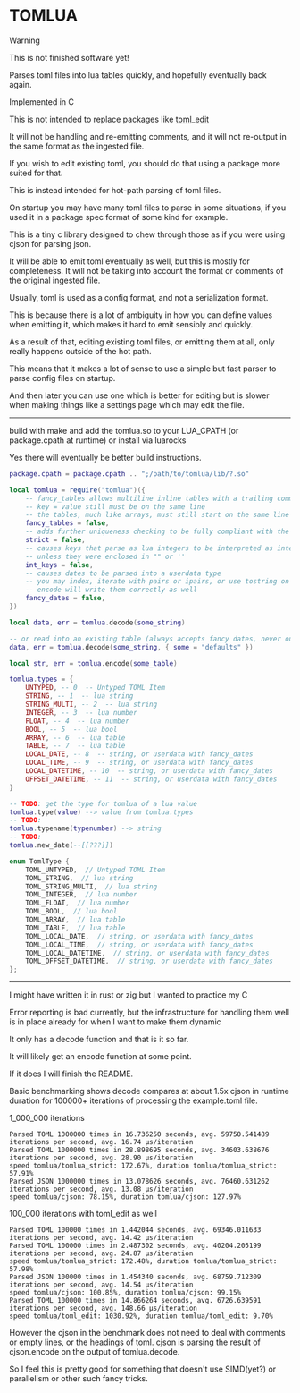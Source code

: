 # TOMLUA

> [!WARNING]
> This is not finished software yet!

Parses toml files into lua tables quickly, and hopefully eventually back again.

Implemented in C

This is not intended to replace packages like [toml_edit](https://github.com/nvim-neorocks/toml-edit.lua)

It will not be handling and re-emitting comments, and it will not re-output in the same format as the ingested file.

If you wish to edit existing toml, you should do that using a package more suited for that.

This is instead intended for hot-path parsing of toml files.

On startup you may have many toml files to parse in some situations, if you used it in a package spec format of some kind for example.

This is a tiny c library designed to chew through those as if you were using cjson for parsing json.

It will be able to emit toml eventually as well, but this is mostly for completeness. It will not be taking into account the format or comments of the original ingested file.

Usually, toml is used as a config format, and not a serialization format.

This is because there is a lot of ambiguity in how you can define values when emitting it,
which makes it hard to emit sensibly and quickly.

As a result of that, editing existing toml files, or emitting them at all, only really happens outside of the hot path.

This means that it makes a lot of sense to use a simple but fast parser to parse config files on startup.

And then later you can use one which is better for editing but is slower when making things like a settings page which may edit the file.

---

build with make and add the tomlua.so to your LUA_CPATH (or package.cpath at runtime) or install via luarocks

Yes there will eventually be better build instructions.

```lua
package.cpath = package.cpath .. ";/path/to/tomlua/lib/?.so"

local tomlua = require("tomlua")({
    -- fancy_tables allows multiline inline tables with a trailing comma
    -- key = value still must be on the same line
    -- the tables, much like arrays, must still start on the same line as their key as well
    fancy_tables = false,
    -- adds further uniqueness checking to be fully compliant with the toml spec
    strict = false,
    -- causes keys that parse as lua integers to be interpreted as integer keys
    -- unless they were enclosed in "" or ''
    int_keys = false,
    -- causes dates to be parsed into a userdata type
    -- you may index, iterate with pairs or ipairs, or use tostring on them
    -- encode will write them correctly as well
    fancy_dates = false,
})

local data, err = tomlua.decode(some_string)

-- or read into an existing table (always accepts fancy dates, never outputs fancy tables, currently unaffected by all other opts)
data, err = tomlua.decode(some_string, { some = "defaults" })

local str, err = tomlua.encode(some_table)

tomlua.types = {
    UNTYPED, -- 0  -- Untyped TOML Item
    STRING, -- 1  -- lua string
    STRING_MULTI, -- 2  -- lua string
    INTEGER, -- 3  -- lua number
    FLOAT, -- 4  -- lua number
    BOOL, -- 5  -- lua bool
    ARRAY, -- 6  -- lua table
    TABLE, -- 7  -- lua table
    LOCAL_DATE, -- 8  -- string, or userdata with fancy_dates
    LOCAL_TIME, -- 9  -- string, or userdata with fancy_dates
    LOCAL_DATETIME, -- 10  -- string, or userdata with fancy_dates
    OFFSET_DATETIME, -- 11  -- string, or userdata with fancy_dates
}

-- TODO: get the type for tomlua of a lua value
tomlua.type(value) --> value from tomlua.types
-- TODO:
tomlua.typename(typenumber) --> string
-- TODO:
tomlua.new_date(--[[???]])
```

```c
enum TomlType {
    TOML_UNTYPED,  // Untyped TOML Item
    TOML_STRING,  // lua string
    TOML_STRING_MULTI,  // lua string
    TOML_INTEGER,  // lua number
    TOML_FLOAT,  // lua number
    TOML_BOOL,  // lua bool
    TOML_ARRAY,  // lua table
    TOML_TABLE,  // lua table
    TOML_LOCAL_DATE,  // string, or userdata with fancy_dates
    TOML_LOCAL_TIME,  // string, or userdata with fancy_dates
    TOML_LOCAL_DATETIME,  // string, or userdata with fancy_dates
    TOML_OFFSET_DATETIME,  // string, or userdata with fancy_dates
};
```

---

I might have written it in rust or zig but I wanted to practice my C

Error reporting is bad currently, but the infrastructure for handling them well is in place already for when I want to make them dynamic

It only has a decode function and that is it so far.

It will likely get an encode function at some point.

If it does I will finish the README.

Basic benchmarking shows decode compares at about 1.5x cjson in runtime duration for 100000+ iterations of processing the example.toml file.

1_000_000 iterations

```
Parsed TOML 1000000 times in 16.736250 seconds, avg. 59750.541489 iterations per second, avg. 16.74 µs/iteration
Parsed TOML 1000000 times in 28.898695 seconds, avg. 34603.638676 iterations per second, avg. 28.90 µs/iteration
speed tomlua/tomlua_strict: 172.67%, duration tomlua/tomlua_strict: 57.91%
Parsed JSON 1000000 times in 13.078626 seconds, avg. 76460.631262 iterations per second, avg. 13.08 µs/iteration
speed tomlua/cjson: 78.15%, duration tomlua/cjson: 127.97%
```

100_000 iterations with toml_edit as well

```
Parsed TOML 100000 times in 1.442044 seconds, avg. 69346.011633 iterations per second, avg. 14.42 µs/iteration
Parsed TOML 100000 times in 2.487302 seconds, avg. 40204.205199 iterations per second, avg. 24.87 µs/iteration
speed tomlua/tomlua_strict: 172.48%, duration tomlua/tomlua_strict: 57.98%
Parsed JSON 100000 times in 1.454340 seconds, avg. 68759.712309 iterations per second, avg. 14.54 µs/iteration
speed tomlua/cjson: 100.85%, duration tomlua/cjson: 99.15%
Parsed TOML 100000 times in 14.866264 seconds, avg. 6726.639591 iterations per second, avg. 148.66 µs/iteration
speed tomlua/toml_edit: 1030.92%, duration tomlua/toml_edit: 9.70%
```

However the cjson in the benchmark does not need to deal with comments or empty lines, or the headings of toml.
cjson is parsing the result of cjson.encode on the output of tomlua.decode.

So I feel this is pretty good for something that doesn't use SIMD(yet?) or parallelism or other such fancy tricks.

